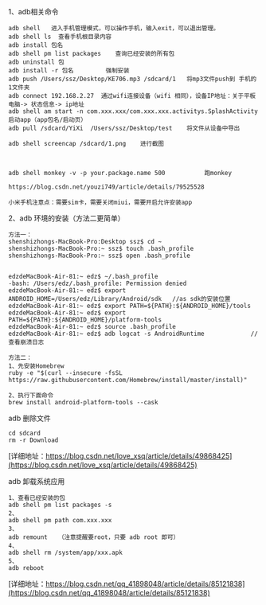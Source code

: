 
1、adb相关命令
```
adb shell   进入手机管理模式，可以操作手机，输入exit，可以退出管理。
adb shell ls  查看手机根目录内容
adb install 包名
adb shell pm list packages    查询已经安装的所有包
adb uninstall 包
adb install -r 包名         强制安装
adb push /Users/ssz/Desktop/KE706.mp3 /sdcard/1   将mp3文件push到 手机的1文件夹
adb connect 192.168.2.27  通过wifi连接设备（wifi 相同），设备IP地址：关于平板电脑-> 状态信息-> ip地址
adb shell am start -n com.xxx.xxx/com.xxx.xxx.activitys.SplashActivity  启动app（app包名/启动页）
adb pull /sdcard/YiXi  /Users/ssz/Desktop/test    将文件从设备中导出

adb shell screencap /sdcard/1.png    进行截图



adb shell monkey -v -p your.package.name 500           跑monkey

https://blog.csdn.net/youzi749/article/details/79525528

小米手机注意点：需要sim卡，需要关闭miui，需要开启允许安装app
```
2、adb 环境的安装（方法二更简单）
```
方法一：
shenshizhongs-MacBook-Pro:Desktop ssz$ cd ~
shenshizhongs-MacBook-Pro:~ ssz$ touch .bash_profile
shenshizhongs-MacBook-Pro:~ ssz$ open .bash_profile


edzdeMacBook-Air-81:~ edz$ ~/.bash_profile
-bash: /Users/edz/.bash_profile: Permission denied
edzdeMacBook-Air-81:~ edz$ export ANDROID_HOME=/Users/edz/Library/Android/sdk   //as sdk的安装位置
edzdeMacBook-Air-81:~ edz$ export PATH=${PATH}:${ANDROID_HOME}/tools
edzdeMacBook-Air-81:~ edz$ export PATH=${PATH}:${ANDROID_HOME}/platform-tools
edzdeMacBook-Air-81:~ edz$ source .bash_profile
edzdeMacBook-Air-81:~ edz$ adb logcat -s AndroidRuntime             //查看崩溃日志

方法二：
1、先安装Homebrew
ruby -e "$(curl --insecure -fsSL https://raw.githubusercontent.com/Homebrew/install/master/install)"

2、执行下面命令
brew install android-platform-tools --cask

```

adb 删除文件
```
cd sdcard
rm -r Download
```
[详细地址：https://blog.csdn.net/love_xsq/article/details/49868425](https://blog.csdn.net/love_xsq/article/details/49868425)


adb 卸载系统应用
```
1、查看已经安装的包
adb shell pm list packages -s
2、
adb shell pm path com.xxx.xxx
3、
adb remount   （注意提醒要root，只要 adb root 即可）
4、
adb shell rm /system/app/xxx.apk
5、
adb reboot

```
[详细地址：https://blog.csdn.net/qq_41898048/article/details/85121838](https://blog.csdn.net/qq_41898048/article/details/85121838)